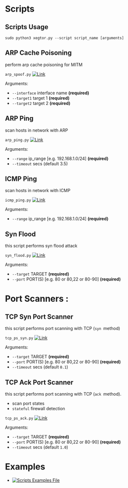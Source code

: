 # Scripts

Scripts Usage
----
    sudo python3 xegtor.py --script script_name [arguments]

ARP Cache Poisoning
----
perform arp cache poisoning for MITM

`arp_spoof.py` [![Link]()](https://github.com/xegtor/xegtor/blob/master/scripts/arp_spoof.py)

Arguments:
- `--interface` interface name **(required)**
- `--target1` target 1 **(required)**
- `--target2` target 2 **(required)**

ARP Ping
----
scan hosts in network with ARP

`arp_ping.py` [![Link]()](https://github.com/xegtor/xegtor/blob/master/scripts/arp_ping.py)

Arguments:
- `--range` ip_range [e.g. 192.168.1.0/24] **(required)**
- `--timeout` secs (default 3.5)

ICMP Ping
----
scan hosts in network with ICMP

`icmp_ping.py` [![Link]()](https://github.com/xegtor/xegtor/blob/master/scripts/icmp_ping.py)

Arguments:
- `--range` ip_range [e.g. 192.168.1.0/24] **(required)**

Syn Flood
----
this script performs syn flood attack

`syn_flood.py` [![Link]()](https://github.com/xegtor/xegtor/blob/master/scripts/syn_flood.py)

Arguments:
- `--target` TARGET **(required)**
- `--port` PORT(S) [e.g. 80 or 80,22 or 80-90] **(required)**

# Port Scanners :
TCP Syn Port Scanner
----
this script performs port scanning with TCP (`syn `method)

`tcp_ps_syn.py` [![Link]()](https://github.com/xegtor/xegtor/blob/master/scripts/tcp_ps_syn.py)

Arguments:
- `--target` TARGET **(required)**
- `--port` PORT(S) [e.g. 80 or 80,22 or 80-90] **(required)**
- `--timeout` secs (default `0.1`)

TCP Ack Port Scanner
----
this script performs port scanning with TCP (`ack `method).
- scan port states
- `stateful` firewall detection

`tcp_ps_ack.py` [![Link]()](https://github.com/xegtor/xegtor/blob/master/scripts/tcp_ps_ack.py)

Arguments:
- `--target` TARGET **(required)**
- `--port` PORT(S) [e.g. 80 or 80,22 or 80-90] **(required)**
- `--timeout` secs (default `1.0`)

# Examples
- [![Scripts Examples File]()](https://github.com/xegtor/xegtor/blob/master/scripts/examples.txt)